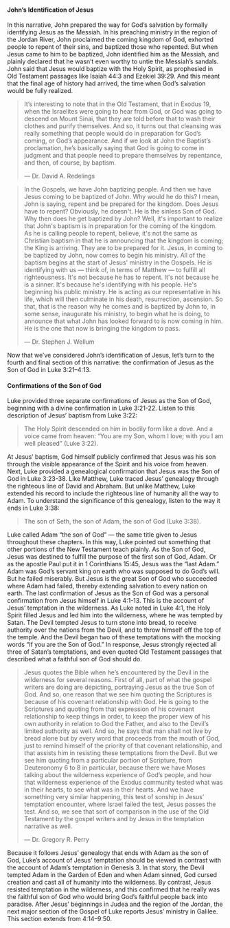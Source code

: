 #### John’s Identification of Jesus

In this narrative, John prepared the way for God’s salvation by formally identifying Jesus as the Messiah. In his preaching ministry in the region of the Jordan River, John proclaimed the coming kingdom of God, exhorted people to repent of their sins, and baptized those who repented. But when Jesus came to him to be baptized, John identified him as the Messiah, and plainly declared that he wasn’t even worthy to untie the Messiah’s sandals. John said that Jesus would baptize with the Holy Spirit, as prophesied in Old Testament passages like Isaiah 44:3 and Ezekiel 39:29. And this meant that the final age of history had arrived, the time when God’s salvation would be fully realized. 

> It’s interesting to note that in the Old Testament, that in Exodus 19, when the Israelites were going to hear from God, or God was going to descend on Mount Sinai, that they are told before that to wash their clothes and purify themselves. And so, it turns out that cleansing was really something that people would do in preparation for God’s coming, or God’s appearance. And if we look at John the Baptist’s proclamation, he’s basically saying that God is going to come in judgment and that people need to prepare themselves by repentance, and then, of course, by baptism. 
> 
> —	Dr. David A. Redelings


> In the Gospels, we have John baptizing people. And then we have Jesus coming to be baptized of John. Why would he do this? I mean, John is saying, repent and be prepared for the kingdom. Does Jesus have to repent? Obviously, he doesn't. He is the sinless Son of God. Why then does he get baptized by John? Well, it's important to realize that John's baptism is in preparation for the coming of the kingdom. As he is calling people to repent, believe, it's not the same as Christian baptism in that he is announcing that the kingdom is coming; the King is arriving. They are to be prepared for it. Jesus, in coming to be baptized by John, now comes to begin his ministry. All of the baptism begins at the start of Jesus' ministry in the Gospels. He is identifying with us — think of, in terms of Matthew — to fulfill all righteousness. It's not because he has to repent. It's not because he is a sinner. It's because he's identifying with his people. He's beginning his public ministry. He is acting as our representative in his life, which will then culminate in his death, resurrection, ascension. So that, that is the reason why he comes and is baptized by John to, in some sense, inaugurate his ministry, to begin what he is doing, to announce that what John has looked forward to is now coming in him. He is the one that now is bringing the kingdom to pass. 
> 
> —	Dr. Stephen J. Wellum

Now that we’ve considered John’s identification of Jesus, let’s turn to the fourth and final section of this narrative: the confirmation of Jesus as the Son of God in Luke 3:21–4:13.


#### Confirmations of the Son of God

Luke provided three separate confirmations of Jesus as the Son of God, beginning with a divine confirmation in Luke 3:21-22. Listen to this description of Jesus’ baptism from Luke 3:22:

> The Holy Spirit descended on him in bodily form like a dove. And a voice came from heaven: “You are my Son, whom I love; with you I am well pleased” (Luke 3:22).

At Jesus’ baptism, God himself publicly confirmed that Jesus was his son through the visible appearance of the Spirit and his voice from heaven. 
	Next, Luke provided a genealogical confirmation that Jesus was the Son of God in Luke 3:23-38. 
	Like Matthew, Luke traced Jesus’ genealogy through the righteous line of David and Abraham. But unlike Matthew, Luke extended his record to include the righteous line of humanity all the way to Adam. To understand the significance of this genealogy, listen to the way it ends in Luke 3:38:

> The son of Seth, the son of Adam, the son of God (Luke 3:38).

Luke called Adam “the son of God” — the same title given to Jesus throughout these chapters. In this way, Luke pointed out something that other portions of the New Testament teach plainly. As the Son of God, Jesus was destined to fulfill the purpose of the first son of God, Adam. Or as the apostle Paul put it in 1 Corinthians 15:45, Jesus was the “last Adam.” Adam was God’s servant king on earth who was supposed to do God’s will. But he failed miserably. But Jesus is the great Son of God who succeeded where Adam had failed, thereby extending salvation to every nation on earth. 
	The last confirmation of Jesus as the Son of God was a personal confirmation from Jesus himself in Luke 4:1-13. This is the account of Jesus’ temptation in the wilderness. As Luke noted in Luke 4:1, the Holy Spirit filled Jesus and led him into the wilderness, where he was tempted by Satan. The Devil tempted Jesus to turn stone into bread, to receive authority over the nations from the Devil, and to throw himself off the top of the temple. And the Devil began two of these temptations with the mocking words “If you are the Son of God.” In response, Jesus strongly rejected all three of Satan’s temptations, and even quoted Old Testament passages that described what a faithful son of God should do.

> Jesus quotes the Bible when he’s encountered by the Devil in the wilderness for several reasons. First of all, part of what the gospel writers are doing are depicting, portraying Jesus as the true Son of God. And so, one reason that we see him quoting the Scriptures is because of his covenant relationship with God. He is going to the Scriptures and quoting from that expression of his covenant relationship to keep things in order, to keep the proper view of his own authority in relation to God the Father, and also to the Devil’s limited authority as well. And so, he says that man shall not live by bread alone but by every word that proceeds from the mouth of God, just to remind himself of the priority of that covenant relationship, and that assists him in resisting these temptations from the Devil. But we see him quoting from a particular portion of Scripture, from Deuteronomy 6 to 8 in particular, because there we have Moses talking about the wilderness experience of God’s people, and how that wilderness experience of the Exodus community tested what was in their hearts, to see what was in their hearts. And we have something very similar happening, this test of sonship in Jesus’ temptation encounter, where Israel failed the test, Jesus passes the test. And so, we see that sort of comparison in the use of the Old Testament by the gospel writers and by Jesus in the temptation narrative as well. 
> 
> —	Dr. Gregory R. Perry

Because it follows Jesus’ genealogy that ends with Adam as the son of God, Luke’s account of Jesus’ temptation should be viewed in contrast with the account of Adam’s temptation in Genesis 3. In that story, the Devil tempted Adam in the Garden of Eden and when Adam sinned, God cursed creation and cast all of humanity into the wilderness. By contrast, Jesus resisted temptation in the wilderness, and this confirmed that he really was the faithful son of God who would bring God’s faithful people back into paradise.
	After Jesus’ beginnings in Judea and the region of the Jordan, the next major section of the Gospel of Luke reports Jesus’ ministry in Galilee. This section extends from 4:14–9:50.

